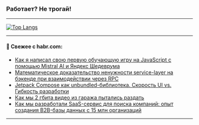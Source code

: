 ### Работает? Не трогай!

---
<!--
#### 🛠️ Technical stack:

![Java](https://img.shields.io/badge/Java-informational?logo=Oracle&style=flat&logoColor=white&color=FF4500)
![Kotlin](https://img.shields.io/badge/Kotlin-informational?logo=Kotlin&style=flat&logoColor=white&color=774D97)
![TS](https://img.shields.io/badge/TypeScript-informational?logo=typeScript&style=flat&logoColor=black&color=017acc)
![Python](https://img.shields.io/badge/Python-informational?logo=Python&style=flat&logoColor=black&color=ffdd54) <br>
![Spring](https://img.shields.io/badge/Spring-informational?logo=Spring&style=flat&logoColor=white&color=6DB33F) 
![SpringBoot](https://img.shields.io/badge/SpringBoot-informational?logo=SpringBoot&style=flat&logoColor=white&color=6DB33F)
![Nest](https://img.shields.io/badge/NestJS-informational?logo=NestJS&style=flat&logoColor=white&color=E0234E) 
![NodeJS](https://img.shields.io/badge/NodeJS-informational?logo=node.js&style=flat&logoColor=white&color=70A760)<br>
![PostgreSQL](https://img.shields.io/badge/PostgreSQL-informational?logo=PostgreSQL&style=flat&logoColor=white&color=DAA520)
![MongoDB](https://img.shields.io/badge/MongoDB-informational?logo=MongoDB&style=flat&logoColor=white&color=870000)
![Apache](https://img.shields.io/badge/Apache-informational?logo=apache&style=flat&logoColor=white&color=f74e28)

___ 
-->

<!--- #### 🛠️ : --->

[![Top Langs](https://github-readme-stats-82jvfl3w3-advtsettinggmailcoms-projects.vercel.app/api/top-langs/?username=zloylis&langs_count=10&hide_title=true&title_color=e6edf3&size_weight=0.5&count_weight=0.5&layout=compact&hide_progress=true&hide_border=true&theme=dracula)](https://github.com/zloylis)

<!---


####  :octocat:&nbsp;&nbsp; Статистика:

![GitHub stats](https://github-readme-stats-u2qms2cxw-advtsettinggmailcoms-projects.vercel.app/api?username=zloylis&show_icons=true&hide_border=true&theme=dracula&title_color=e6edf3&include_all_commits=true&count_private=true&hide_rank=false&hide_title=true&rank_icon=github)
-->
---

#### 💬 Свежее с habr.com:

<!-- BLOG-POST-LIST:START -->
- [Как я написал свою первую обучающую игру на JavaScript с помощью Mistral AI и Яндекс Шедеврума](https://habr.com/ru/articles/864470/?utm_source=habrahabr&utm_medium=rss&utm_campaign=864470)
- [Математическое доказательство ненужности service-layer на бэкенде при взаимодействии через RPC](https://habr.com/ru/articles/863932/?utm_source=habrahabr&utm_medium=rss&utm_campaign=863932)
- [Jetpack Compose как unbundled-библиотека. Скорость UI vs. Гибкость разработки](https://habr.com/ru/companies/dododev/articles/862878/?utm_source=habrahabr&utm_medium=rss&utm_campaign=862878)
- [Как мы 2 гбита видео из гаража пытались раздать](https://habr.com/ru/articles/864434/?utm_source=habrahabr&utm_medium=rss&utm_campaign=864434)
- [Как мы разработали SaaS-сервис для поиска компаний: опыт создания B2B-базы данных с 15 млн организаций](https://habr.com/ru/articles/864410/?utm_source=habrahabr&utm_medium=rss&utm_campaign=864410)
<!-- BLOG-POST-LIST:END -->

---
